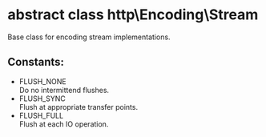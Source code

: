 # abstract class http\Encoding\Stream

Base class for encoding stream implementations.

## Constants:

* FLUSH_NONE  
  Do no intermittend flushes.
* FLUSH_SYNC  
  Flush at appropriate transfer points.
* FLUSH_FULL  
  Flush at each IO operation.
